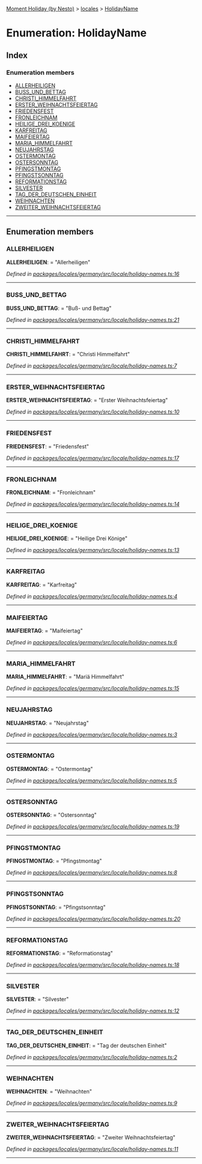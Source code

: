 [Moment Holiday (by Nesto)](../README.md) > [locales](../modules/locales.md) > [HolidayName](../enums/locales.holidayname-1.md)

# Enumeration: HolidayName

## Index

### Enumeration members

* [ALLERHEILIGEN](locales.holidayname-1.md#allerheiligen)
* [BUSS_UND_BETTAG](locales.holidayname-1.md#buss_und_bettag)
* [CHRISTI_HIMMELFAHRT](locales.holidayname-1.md#christi_himmelfahrt)
* [ERSTER_WEIHNACHTSFEIERTAG](locales.holidayname-1.md#erster_weihnachtsfeiertag)
* [FRIEDENSFEST](locales.holidayname-1.md#friedensfest)
* [FRONLEICHNAM](locales.holidayname-1.md#fronleichnam)
* [HEILIGE_DREI_KOENIGE](locales.holidayname-1.md#heilige_drei_koenige)
* [KARFREITAG](locales.holidayname-1.md#karfreitag)
* [MAIFEIERTAG](locales.holidayname-1.md#maifeiertag)
* [MARIA_HIMMELFAHRT](locales.holidayname-1.md#maria_himmelfahrt)
* [NEUJAHRSTAG](locales.holidayname-1.md#neujahrstag)
* [OSTERMONTAG](locales.holidayname-1.md#ostermontag)
* [OSTERSONNTAG](locales.holidayname-1.md#ostersonntag)
* [PFINGSTMONTAG](locales.holidayname-1.md#pfingstmontag)
* [PFINGSTSONNTAG](locales.holidayname-1.md#pfingstsonntag)
* [REFORMATIONSTAG](locales.holidayname-1.md#reformationstag)
* [SILVESTER](locales.holidayname-1.md#silvester)
* [TAG_DER_DEUTSCHEN_EINHEIT](locales.holidayname-1.md#tag_der_deutschen_einheit)
* [WEIHNACHTEN](locales.holidayname-1.md#weihnachten)
* [ZWEITER_WEIHNACHTSFEIERTAG](locales.holidayname-1.md#zweiter_weihnachtsfeiertag)

---

## Enumeration members

<a id="allerheiligen"></a>

###  ALLERHEILIGEN

**ALLERHEILIGEN**:  = "Allerheiligen"

*Defined in [packages/locales/germany/src/locale/holiday-names.ts:16](https://github.com/nesto-software/moment-holiday/blob/72ce1a6/packages/locales/germany/src/locale/holiday-names.ts#L16)*

___
<a id="buss_und_bettag"></a>

###  BUSS_UND_BETTAG

**BUSS_UND_BETTAG**:  = "Buß- und Bettag"

*Defined in [packages/locales/germany/src/locale/holiday-names.ts:21](https://github.com/nesto-software/moment-holiday/blob/72ce1a6/packages/locales/germany/src/locale/holiday-names.ts#L21)*

___
<a id="christi_himmelfahrt"></a>

###  CHRISTI_HIMMELFAHRT

**CHRISTI_HIMMELFAHRT**:  = "Christi Himmelfahrt"

*Defined in [packages/locales/germany/src/locale/holiday-names.ts:7](https://github.com/nesto-software/moment-holiday/blob/72ce1a6/packages/locales/germany/src/locale/holiday-names.ts#L7)*

___
<a id="erster_weihnachtsfeiertag"></a>

###  ERSTER_WEIHNACHTSFEIERTAG

**ERSTER_WEIHNACHTSFEIERTAG**:  = "Erster Weihnachtsfeiertag"

*Defined in [packages/locales/germany/src/locale/holiday-names.ts:10](https://github.com/nesto-software/moment-holiday/blob/72ce1a6/packages/locales/germany/src/locale/holiday-names.ts#L10)*

___
<a id="friedensfest"></a>

###  FRIEDENSFEST

**FRIEDENSFEST**:  = "Friedensfest"

*Defined in [packages/locales/germany/src/locale/holiday-names.ts:17](https://github.com/nesto-software/moment-holiday/blob/72ce1a6/packages/locales/germany/src/locale/holiday-names.ts#L17)*

___
<a id="fronleichnam"></a>

###  FRONLEICHNAM

**FRONLEICHNAM**:  = "Fronleichnam"

*Defined in [packages/locales/germany/src/locale/holiday-names.ts:14](https://github.com/nesto-software/moment-holiday/blob/72ce1a6/packages/locales/germany/src/locale/holiday-names.ts#L14)*

___
<a id="heilige_drei_koenige"></a>

###  HEILIGE_DREI_KOENIGE

**HEILIGE_DREI_KOENIGE**:  = "Heilige Drei Könige"

*Defined in [packages/locales/germany/src/locale/holiday-names.ts:13](https://github.com/nesto-software/moment-holiday/blob/72ce1a6/packages/locales/germany/src/locale/holiday-names.ts#L13)*

___
<a id="karfreitag"></a>

###  KARFREITAG

**KARFREITAG**:  = "Karfreitag"

*Defined in [packages/locales/germany/src/locale/holiday-names.ts:4](https://github.com/nesto-software/moment-holiday/blob/72ce1a6/packages/locales/germany/src/locale/holiday-names.ts#L4)*

___
<a id="maifeiertag"></a>

###  MAIFEIERTAG

**MAIFEIERTAG**:  = "Maifeiertag"

*Defined in [packages/locales/germany/src/locale/holiday-names.ts:6](https://github.com/nesto-software/moment-holiday/blob/72ce1a6/packages/locales/germany/src/locale/holiday-names.ts#L6)*

___
<a id="maria_himmelfahrt"></a>

###  MARIA_HIMMELFAHRT

**MARIA_HIMMELFAHRT**:  = "Mariä Himmelfahrt"

*Defined in [packages/locales/germany/src/locale/holiday-names.ts:15](https://github.com/nesto-software/moment-holiday/blob/72ce1a6/packages/locales/germany/src/locale/holiday-names.ts#L15)*

___
<a id="neujahrstag"></a>

###  NEUJAHRSTAG

**NEUJAHRSTAG**:  = "Neujahrstag"

*Defined in [packages/locales/germany/src/locale/holiday-names.ts:3](https://github.com/nesto-software/moment-holiday/blob/72ce1a6/packages/locales/germany/src/locale/holiday-names.ts#L3)*

___
<a id="ostermontag"></a>

###  OSTERMONTAG

**OSTERMONTAG**:  = "Ostermontag"

*Defined in [packages/locales/germany/src/locale/holiday-names.ts:5](https://github.com/nesto-software/moment-holiday/blob/72ce1a6/packages/locales/germany/src/locale/holiday-names.ts#L5)*

___
<a id="ostersonntag"></a>

###  OSTERSONNTAG

**OSTERSONNTAG**:  = "Ostersonntag"

*Defined in [packages/locales/germany/src/locale/holiday-names.ts:19](https://github.com/nesto-software/moment-holiday/blob/72ce1a6/packages/locales/germany/src/locale/holiday-names.ts#L19)*

___
<a id="pfingstmontag"></a>

###  PFINGSTMONTAG

**PFINGSTMONTAG**:  = "Pfingstmontag"

*Defined in [packages/locales/germany/src/locale/holiday-names.ts:8](https://github.com/nesto-software/moment-holiday/blob/72ce1a6/packages/locales/germany/src/locale/holiday-names.ts#L8)*

___
<a id="pfingstsonntag"></a>

###  PFINGSTSONNTAG

**PFINGSTSONNTAG**:  = "Pfingstsonntag"

*Defined in [packages/locales/germany/src/locale/holiday-names.ts:20](https://github.com/nesto-software/moment-holiday/blob/72ce1a6/packages/locales/germany/src/locale/holiday-names.ts#L20)*

___
<a id="reformationstag"></a>

###  REFORMATIONSTAG

**REFORMATIONSTAG**:  = "Reformationstag"

*Defined in [packages/locales/germany/src/locale/holiday-names.ts:18](https://github.com/nesto-software/moment-holiday/blob/72ce1a6/packages/locales/germany/src/locale/holiday-names.ts#L18)*

___
<a id="silvester"></a>

###  SILVESTER

**SILVESTER**:  = "Silvester"

*Defined in [packages/locales/germany/src/locale/holiday-names.ts:12](https://github.com/nesto-software/moment-holiday/blob/72ce1a6/packages/locales/germany/src/locale/holiday-names.ts#L12)*

___
<a id="tag_der_deutschen_einheit"></a>

###  TAG_DER_DEUTSCHEN_EINHEIT

**TAG_DER_DEUTSCHEN_EINHEIT**:  = "Tag der deutschen Einheit"

*Defined in [packages/locales/germany/src/locale/holiday-names.ts:2](https://github.com/nesto-software/moment-holiday/blob/72ce1a6/packages/locales/germany/src/locale/holiday-names.ts#L2)*

___
<a id="weihnachten"></a>

###  WEIHNACHTEN

**WEIHNACHTEN**:  = "Weihnachten"

*Defined in [packages/locales/germany/src/locale/holiday-names.ts:9](https://github.com/nesto-software/moment-holiday/blob/72ce1a6/packages/locales/germany/src/locale/holiday-names.ts#L9)*

___
<a id="zweiter_weihnachtsfeiertag"></a>

###  ZWEITER_WEIHNACHTSFEIERTAG

**ZWEITER_WEIHNACHTSFEIERTAG**:  = "Zweiter Weihnachtsfeiertag"

*Defined in [packages/locales/germany/src/locale/holiday-names.ts:11](https://github.com/nesto-software/moment-holiday/blob/72ce1a6/packages/locales/germany/src/locale/holiday-names.ts#L11)*

___

